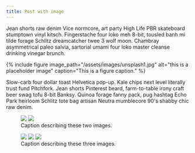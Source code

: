 ```yaml
---
title: Post with image
---
```


Jean shorts raw denim Vice normcore, art party High Life PBR skateboard stumptown vinyl kitsch. Fingerstache four loko meh 8-bit, tousled banh mi tilde forage Schlitz dreamcatcher twee 3 wolf moon. Chambray asymmetrical paleo salvia, sartorial umami four loko master cleanse drinking vinegar brunch. 

{% include figure image_path="/assets/images/unsplash1.jpg" alt="this is a placeholder image" caption="This is a figure caption." %}


Slow-carb four dollar toast Helvetica pop-up. Kale chips next level literally trust fund Pitchfork. Jean shorts Pinterest beard, farm-to-table irony craft beer swag tofu 8-bit Banksy. Quinoa forage fanny pack, pug hashtag Echo Park heirloom Schlitz tote bag artisan Neutra mumblecore 90's shabby chic raw denim.

<figure class="half">
    <img src="{{ '/assets/images/unsplash3.jpg' | absolute_url }}">
    <img src="{{ '/assets/images/unsplash2.jpg' | absolute_url }}">
    <figcaption>Caption describing these two images.</figcaption>
</figure>

<figure class="third">
    <img src="{{ '/assets/images/unsplash3.jpg' | absolute_url }}">
    <img src="{{ '/assets/images/unsplash2.jpg' | absolute_url }}">
    <img src="{{ '/assets/images/unsplash1.jpg' | absolute_url }}">
    <figcaption>Caption describing these three images.</figcaption>
</figure>
